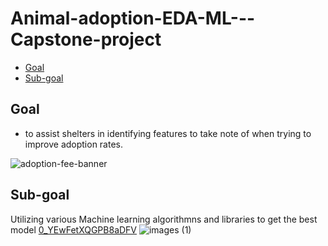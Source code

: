 # Animal-adoption-EDA-ML---Capstone-project
- [Goal](https://github.com/lolasery/Animal-adoption-EDA-ML---Capstone-project/blob/main/README.md#goal)
- [Sub-goal]()
## Goal
- to assist shelters in identifying features to take note of when trying to improve adoption rates.

![adoption-fee-banner](https://user-images.githubusercontent.com/78312050/123228543-17c25b00-d508-11eb-85fd-d3ca3396b6a8.jpg)

## Sub-goal
Utilizing various Machine learning algorithmns and libraries to get the best model [0_YEwFetXQGPB8aDFV](https://user-images.githubusercontent.com/78312050/123228709-404a5500-d508-11eb-88c7-f09e3fc6e6dd.png)
![images (1)](https://user-images.githubusercontent.com/78312050/123228726-44767280-d508-11eb-91d5-7b23c811a19c.png)

